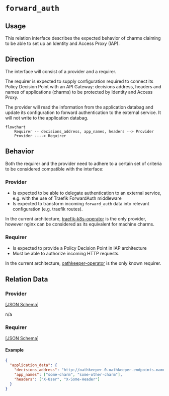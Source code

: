 # `forward_auth`

## Usage

This relation interface describes the expected behavior of charms claiming to be able to set up an Identity and Access Proxy (IAP).

## Direction

The interface will consist of a provider and a requirer.

The requirer is expected to supply configuration required to connect its Policy Decision Point with an API Gateway: decisions address, headers and names of applications (charms) to be protected by Identity and Access Proxy.

The provider will read the information from the application databag and update its configuration to forward authentication to the external service.
It will not write to the application databag.

```mermaid
flowchart
    Requirer -- decisions_address, app_names, headers --> Provider
    Provider ----> Requirer
```

## Behavior

Both the requirer and the provider need to adhere to a certain set of criteria to be considered compatible with the interface:

### Provider

- Is expected to be able to delegate authentication to an external service, e.g. with the use of Traefik ForwardAuth middleware
- Is expected to transform incoming `forward_auth` data into relevant configuration (e.g. traefik routes).

In the current architecture, [traefik-k8s-operator](https://github.com/canonical/traefik-k8s-operator) is the only provider, however nginx can be considered as its equivalent for machine charms.

### Requirer

- Is expected to provide a Policy Decision Point in IAP architecture
- Must be able to authorize incoming HTTP requests.

In the current architecture, [oathkeeper-operator](https://github.com/canonical/oathkeeper-operator) is the only known requirer.

## Relation Data

### Provider

[\[JSON Schema\]](./schemas/provider.json)

n/a

### Requirer

[\[JSON Schema\]](./schemas/requirer.json)


#### Example

```json
{
  "application_data": {
    "decisions_address": "http://oathkeeper-0.oathkeeper-endpoints.namespace.svc.cluster.local:4456/decisions",
    "app_names": ["some-charm", "some-other-charm"],
    "headers": ["X-User", "X-Some-Header"]
  }
}
```

